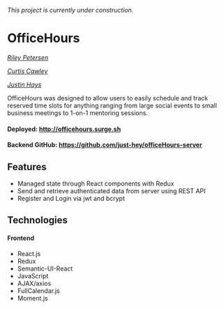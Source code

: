 _This project is currently under construction._

# OfficeHours

*[Riley Petersen](https://www.linkedin.com/in/rileypetersen/ "Riley Petersen's LinkedIn")*

*[Curtis Cawley](https://github.com/ccawley "Curtis Cawley's GitHub")*

*[Justin Hays](https://github.com/just-hey "Justin Hays' GitHub")*

OfficeHours was designed to allow users to easily schedule and track reserved time slots for anything ranging from large social events to small business meetings to 1-on-1 mentoring sessions.

#### Deployed: http://officehours.surge.sh

#### Backend GitHub: https://github.com/just-hey/officeHours-server

## Features
- Managed state through React components with Redux
- Send and retrieve authenticated data from server using REST API
- Register and Login via jwt and bcrypt

## Technologies
#### Frontend
- React.js
- Redux
- Semantic-UI-React
- JavaScript
- AJAX/axios
- FullCalendar.js
- Moment.js
